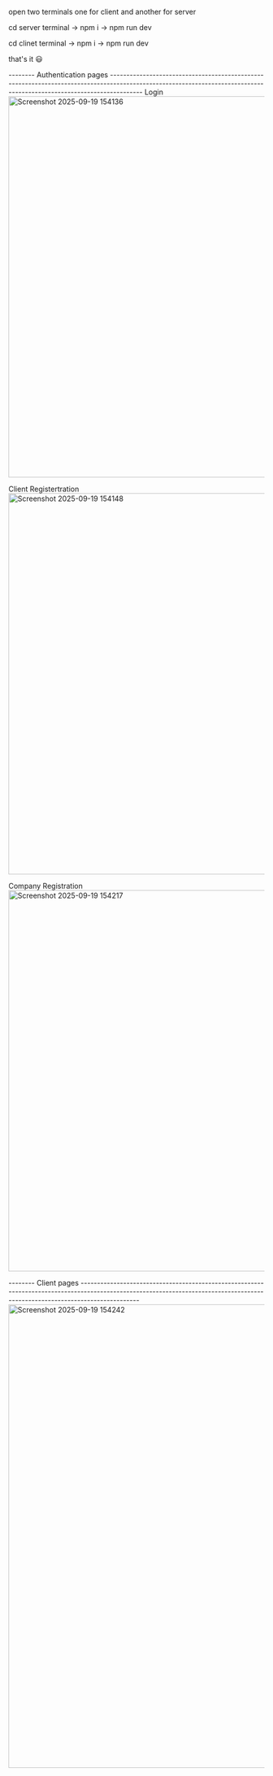open two terminals one for client and another for server

cd server terminal -> npm i -> npm run dev

cd clinet terminal -> npm i -> npm run dev

that's it 😃

-------- Authentication pages ----------------------------------------------------------------------------------------------------------------------------------------------------------------------
Login
<img width="750" alt="Screenshot 2025-09-19 154136" src="https://github.com/user-attachments/assets/bab3293c-3295-41cf-b568-159f9e7935ba" />

Client Registertration
<img width="750" alt="Screenshot 2025-09-19 154148" src="https://github.com/user-attachments/assets/74cae3b3-ae3f-4c73-bfcb-fe516d10434e" />

Company Registration
<img width="750" alt="Screenshot 2025-09-19 154217" src="https://github.com/user-attachments/assets/34a3588c-2579-4728-a4d8-12635c61ac7a" />

-------- Client pages ------------------------------------------------------------------------------------------------------------------------------------------------------------------------------
<img width="750" height="912" alt="Screenshot 2025-09-19 154242" src="https://github.com/user-attachments/assets/b141d00f-e858-4ae1-866b-2a7c83093354" />

